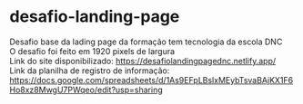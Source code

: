# desafio-landing-page
Desafio base da lading page da formação tem tecnologia da escola DNC<br>
O desafio foi feito em 1920 pixels de largura<br>
Link do site disponibilizado: https://desafiolandingpagednc.netlify.app/<br>
Link da planilha de registro de informação: https://docs.google.com/spreadsheets/d/1As9EFpLBslxMEybTsvaBAjKX1F6Ho8xz8MwgU7PWqeo/edit?usp=sharing


